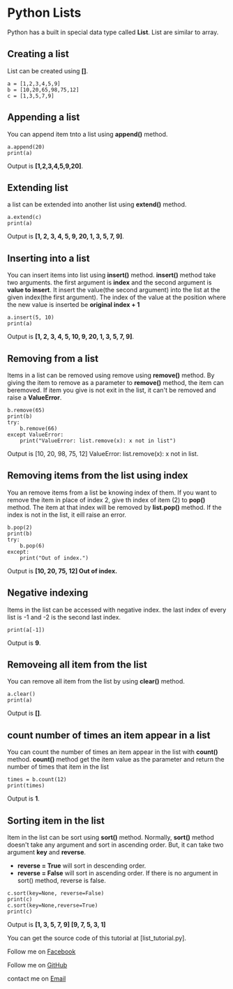 # Python Lists
Python has a built in special data type called **List**. List are similar to array.

## Creating a list
List can be created using **[]**.
```
a = [1,2,3,4,5,9]
b = [10,20,65,98,75,12]
c = [1,3,5,7,9]
```

## Appending a list
You can append item tnto a list using **append()** method.
```
a.append(20)
print(a)
```
Output is **[1,2,3,4,5,9,20]**.

## Extending list
a list can be extended into another list using **extend()** method.
```
a.extend(c)
print(a)
```
Output is **[1, 2, 3, 4, 5, 9, 20, 1, 3, 5, 7, 9]**.

## Inserting into a list
You can insert items into list using **insert()** method. **insert()** method take two arguments. the first argument is **index** and the second argument is **value to insert**. It insert the value(the second argument) into the list at the given index(the first argument). The index of the value at the position where the new value is inserted be **original index + 1**
```
a.insert(5, 10)
print(a)
```
Output is **[1, 2, 3, 4, 5, 10, 9, 20, 1, 3, 5, 7, 9]**.

## Removing from a list
Items in a list can be removed using remove using **remove()** method. By giving the item to remove as a parameter to **remove()** method, the item can beremoved. If item you give is not exit in the list, it can't be removed and raise a **ValueError**.
```
b.remove(65)
print(b)
try:
    b.remove(66)
except ValueError:
    print("ValueError: list.remove(x): x not in list")
```
Output is 
[10, 20, 98, 75, 12]
ValueError: list.remove(x): x not in list.

## Removing items from the list using index
You an remove items from a list be knowing index of them. If you want to remove the item in place of index 2, give th index of item (2) to **pop()** method. The item at that index will be removed by **list.pop()** method. If the index is not in the list, it eill raise an error.
```
b.pop(2)
print(b)
try:
    b.pop(6)
except:
    print("Out of index.")
```
Output is 
**[10, 20, 75, 12]
Out of index.**

## Negative indexing
Items in the list can be accessed with negative index. the last index of every list is -1 and -2 is the second last index. 
```
print(a[-1])
```
Output is **9**.

## Removeing all item from the list
You can remove all item from the list by using **clear()** method.
```
a.clear()
print(a)
```
Output is **[]**.

## count number of times an item appear in a list
You can count the number of times an item appear in the list with **count()** method. **count()** method get the item value as the parameter and return the number of times that item in the list
```
times = b.count(12)
print(times)
```
Output is **1**.

## Sorting item in the list
Item in the list can be sort using **sort()** method. Normally, **sort()** method doesn't take any argument and sort in ascending order. But, it can take two argument **key** and **reverse**. 
- **reverse = True** will sort in descending order.
- **reverse = False** will sort in ascending order.
If there is no argument in sort() method, reverse is false.
```
c.sort(key=None, reverse=False)
print(c)
c.sort(key=None,reverse=True)
print(c)
```
Output is 
**[1, 3, 5, 7, 9]
[9, 7, 5, 3, 1]**

You can get the source code of this tutorial at [list_tutorial.py].

Follow me on [Facebook](https://www.facebook.com/zinyaw3063)

Follow me on [GitHub](https://www.github.com/aungnyeinchan351)

contact me on [Email](mailto:aungnyeinchan3063@protonmail.com)
